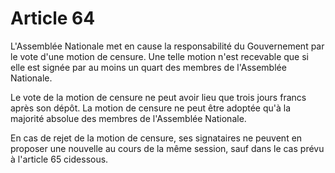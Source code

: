 # Article 64

L'Assemblée Nationale met en cause la responsabilité du Gouvernement par le vote d'une motion de censure. Une telle motion n'est recevable que si elle est signée par au moins un quart des membres de l'Assemblée Nationale.

Le vote de la motion de censure ne peut avoir lieu que trois jours francs après son dépôt. La motion de censure ne peut être adoptée qu'à la majorité absolue des membres de l'Assemblée Nationale.

En cas de rejet de la motion de censure, ses signataires ne peuvent en proposer une nouvelle au cours de la même session, sauf dans le cas prévu à l'article 65 cidessous.